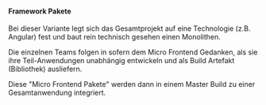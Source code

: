 #### Framework Pakete

Bei dieser Variante legt sich das Gesamtprojekt auf eine Technologie (z.B. Angular) fest und baut rein technisch gesehen einen Monolithen.

Die einzelnen Teams folgen in sofern dem Micro Frontend Gedanken, als sie ihre Teil-Anwendungen unabhängig entwickeln und als Build Artefakt (Bibliothek) ausliefern.

Diese "Micro Frontend Pakete" werden dann in einem Master Build zu einer Gesamtanwendung integriert.
